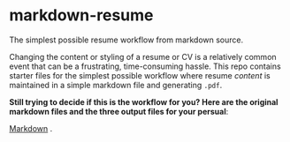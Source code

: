 # markdown-resume

The simplest possible resume workflow from markdown source.

Changing the content or styling of a resume or CV is a relatively common event that can be a frustrating, time-consuming hassle. This repo contains starter files for the simplest possible workflow where resume *content* is maintained in a simple markdown file and generating `.pdf`. 

**Still trying to decide if this is the workflow for you? Here are the original markdown files and the three output files for your persual**: 

[Markdown](resume.md) .
